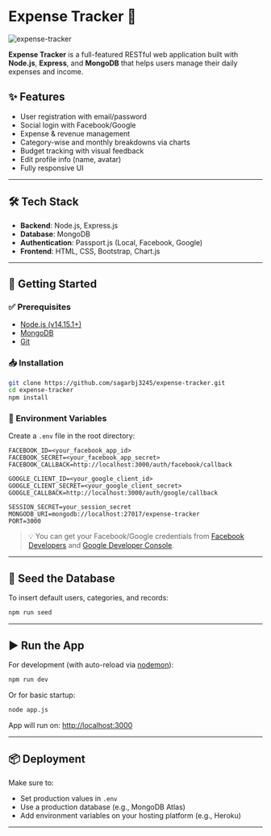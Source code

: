 
# Expense Tracker 💸

![expense-tracker](public/photos/expense-tracker.gif)

**Expense Tracker** is a full-featured RESTful web application built with **Node.js**, **Express**, and **MongoDB** that helps users manage their daily expenses and income.



## ✨ Features

- User registration with email/password
- Social login with Facebook/Google
- Expense & revenue management
- Category-wise and monthly breakdowns via charts
- Budget tracking with visual feedback
- Edit profile info (name, avatar)
- Fully responsive UI

---

## 🛠️ Tech Stack

- **Backend**: Node.js, Express.js
- **Database**: MongoDB
- **Authentication**: Passport.js (Local, Facebook, Google)
- **Frontend**: HTML, CSS, Bootstrap, Chart.js

---

## 🚀 Getting Started

### ✅ Prerequisites

- [Node.js (v14.15.1+)](https://nodejs.org/en/)
- [MongoDB](https://www.mongodb.com/)
- [Git](https://git-scm.com/)

### 📥 Installation

```bash
git clone https://github.com/sagarbj3245/expense-tracker.git
cd expense-tracker
npm install
````

### 🔑 Environment Variables

Create a `.env` file in the root directory:

```env
FACEBOOK_ID=<your_facebook_app_id>
FACEBOOK_SECRET=<your_facebook_app_secret>
FACEBOOK_CALLBACK=http://localhost:3000/auth/facebook/callback

GOOGLE_CLIENT_ID=<your_google_client_id>
GOOGLE_CLIENT_SECRET=<your_google_client_secret>
GOOGLE_CALLBACK=http://localhost:3000/auth/google/callback

SESSION_SECRET=your_session_secret
MONGODB_URI=mongodb://localhost:27017/expense-tracker
PORT=3000
```

> 💡 You can get your Facebook/Google credentials from [Facebook Developers](https://developers.facebook.com/) and [Google Developer Console](https://console.developers.google.com/).

---

## 🌱 Seed the Database

To insert default users, categories, and records:

```bash
npm run seed
```

---

## ▶️ Run the App

For development (with auto-reload via [nodemon](https://www.npmjs.com/package/nodemon)):

```bash
npm run dev
```

Or for basic startup:

```bash
node app.js
```

App will run on: [http://localhost:3000](http://localhost:3000)

---

## 📦 Deployment

Make sure to:

* Set production values in `.env`
* Use a production database (e.g., MongoDB Atlas)
* Add environment variables on your hosting platform (e.g., Heroku)

---